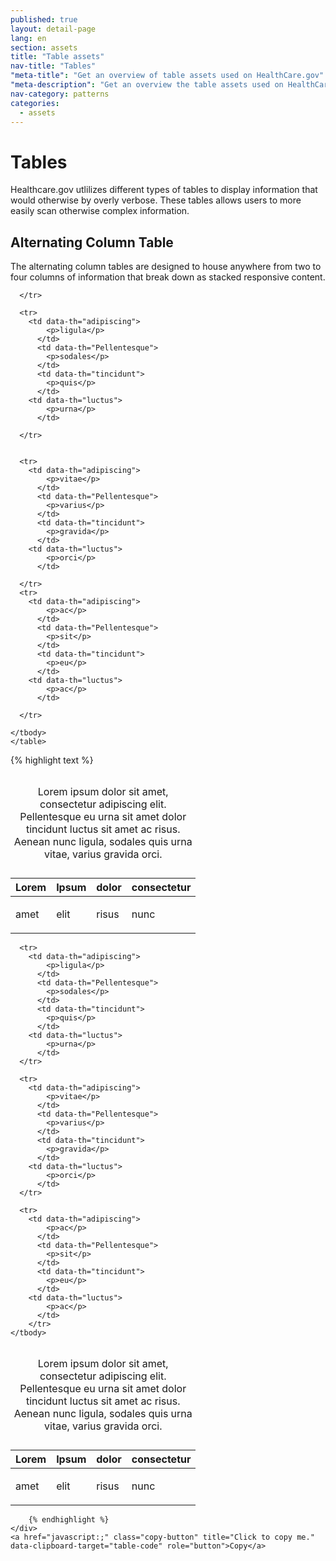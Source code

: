 ```yaml
---
published: true
layout: detail-page
lang: en
section: assets
title: "Table assets"
nav-title: "Tables"
"meta-title": "Get an overview of table assets used on HealthCare.gov"
"meta-description": "Get an overview the table assets used on HealthCare.gov."
nav-category: patterns
categories:
  - assets
---
```


# Tables

<div class="intro">
Healthcare.gov utlilizes different types of tables to display information that would otherwise by overly verbose. These tables allows users to more easily scan otherwise complex information.</div>

<div class="hr"></div>

## Alternating Column Table

The alternating column tables are designed to house anywhere from two to four columns of information that break down as stacked responsive content.

<div class="code-wrapper">
<div class="preview">
<div class="lite-card">
    <table class="content-table">  
    <caption class="table-title">	<p>Lorem ipsum dolor sit amet, consectetur adipiscing elit. Pellentesque eu urna sit amet dolor tincidunt luctus sit amet ac risus. Aenean nunc ligula, sodales quis urna vitae, varius gravida orci.</p></caption>  
    <thead>
        <tr>      
        <th scope="col">Lorem</th>      
        <th scope="col">Ipsum</th>
        <th scope="col">dolor</th>      
        <th scope="col">consectetur</th>
        </tr>
    </thead>
    <tbody>
      <tr>
        <td data-th="adipiscing">
            <p>amet</p>
          </td>
          <td data-th="Pellentesque">
            <p>elit</p>
          </td>
          <td data-th="tincidunt">
            <p>risus</p>
          </td>
        <td data-th="luctus">
            <p>nunc</p>
          </td>

      </tr>   
      
      <tr>
        <td data-th="adipiscing">
            <p>ligula</p>
          </td>
          <td data-th="Pellentesque">
            <p>sodales</p>
          </td>
          <td data-th="tincidunt">
            <p>quis</p>
          </td>
        <td data-th="luctus">
            <p>urna</p>
          </td>

      </tr>
         

      <tr>
        <td data-th="adipiscing">
            <p>vitae</p>
          </td>
          <td data-th="Pellentesque">
            <p>varius</p>
          </td>
          <td data-th="tincidunt">
            <p>gravida</p>
          </td>
        <td data-th="luctus">
            <p>orci</p>
          </td>

      </tr>
      <tr>
        <td data-th="adipiscing">
            <p>ac</p>
          </td>
          <td data-th="Pellentesque">
            <p>sit</p>
          </td>
          <td data-th="tincidunt">
            <p>eu</p>
          </td>
        <td data-th="luctus">
            <p>ac</p>
          </td>

      </tr>

    </tbody>
    </table>
  </div>
</div>
<div id="table-code">
		{% highlight text %}
<div>
    <table class="content-table">  
        <caption class="table-title">
            <p>Lorem ipsum dolor sit amet, consectetur adipiscing elit. Pellentesque eu urna sit amet dolor tincidunt luctus sit amet ac risus. Aenean nunc ligula, sodales quis urna vitae, varius gravida orci.</p>
        </caption>  
    <thead>
        <tr>      
        <th scope="col">Lorem</th>      
        <th scope="col">Ipsum</th>
        <th scope="col">dolor</th>      
        <th scope="col">consectetur</th>
        </tr>
    </thead>
    <tbody>
      <tr>
        <td data-th="adipiscing">
            <p>amet</p>
          </td>
          <td data-th="Pellentesque">
            <p>elit</p>
          </td>
          <td data-th="tincidunt">
            <p>risus</p>
          </td>
        <td data-th="luctus">
            <p>nunc</p>
          </td>
      </tr>   
      
      <tr>
        <td data-th="adipiscing">
            <p>ligula</p>
          </td>
          <td data-th="Pellentesque">
            <p>sodales</p>
          </td>
          <td data-th="tincidunt">
            <p>quis</p>
          </td>
        <td data-th="luctus">
            <p>urna</p>
          </td>
      </tr>         

      <tr>
        <td data-th="adipiscing">
            <p>vitae</p>
          </td>
          <td data-th="Pellentesque">
            <p>varius</p>
          </td>
          <td data-th="tincidunt">
            <p>gravida</p>
          </td>
        <td data-th="luctus">
            <p>orci</p>
          </td>
      </tr>

      <tr>
        <td data-th="adipiscing">
            <p>ac</p>
          </td>
          <td data-th="Pellentesque">
            <p>sit</p>
          </td>
          <td data-th="tincidunt">
            <p>eu</p>
          </td>
        <td data-th="luctus">
            <p>ac</p>
          </td>
        </tr>
    </tbody>
  </table>
</div>

        {% endhighlight %}
	</div>
	<a href="javascript:;" class="copy-button" title="Click to copy me." data-clipboard-target="table-code" role="button">Copy</a>
</div>